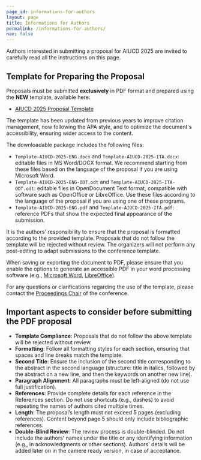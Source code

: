 ```yaml
---
page_id: informations-for-authors
layout: page
title: Informations for Authors
permalink: /informations-for-authors/
nav: false
---
```


Authors interested in submitting a proposal for AIUCD 2025 are invited to carefully read all the instructions on this page.

## Template for Preparing the Proposal

Proposals must be submitted **exclusively** in PDF format and prepared using the **NEW** template, available here:

* [AIUCD 2025 Proposal Template](/assets/template/template-AIUCD2025.zip)

The template has been updated from previous years to improve citation management, now following the APA style, and to optimize the document's accessibility, ensuring wider access to the content.

The downloadable package includes the following files:

- ```Template-AIUCD-2025-ENG.docx``` and ```Template-AIUCD-2025-ITA.docx```: editable files in MS Word/DOCX format. We recommend starting from these files based on the language of the proposal if you are using Microsoft Word.
- ```Template-AIUCD-2025-ENG-ODT.odt``` and ```Template-AIUCD-2025-ITA-ODT.odt```: editable files in OpenDocument Text format, compatible with software such as OpenOffice or LibreOffice. Use these files according to the language of the proposal if you are using one of these programs.
- ```Template-AIUCD-2025-ENG.pdf``` and ```Template-AIUCD-2025-ITA.pdf```: reference PDFs that show the expected final appearance of the submission.

It is the authors' responsibility to ensure that the proposal is formatted according to the provided template. Proposals that do not follow the template will be rejected without review. The organizers will not perform any post-editing to adapt submissions to the conference template.

When saving or exporting the document to PDF, please ensure that you enable the options to generate an accessible PDF in your word processing software (e.g., [Microsoft Word](https://support.microsoft.com/en-us/office/create-accessible-pdfs-064625e0-56ea-4e16-ad71-3aa33bb4b7ed), [LibreOffice](https://wiki.documentfoundation.org/Accessibility/Creating_Accessible_LibreOffice_Files)).

For any questions or clarifications regarding the use of the template, please contact the [Proceedings Chair](https://www.dlls.univr.it/?ent=persona&id=21234) of the conference.

## Important aspects to consider before submitting the PDF proposal

* **Template Compliance**: Proposals that do not follow the above template will be rejected without review.
* **Formatting**: Follow all formatting styles for each section, ensuring that spaces and line breaks match the template.
* **Second Title**: Ensure the inclusion of the second title corresponding to the abstract in the second language (structure: title in italics, followed by the abstract on a new line, and then the keywords on another new line).
* **Paragraph Alignment**: All paragraphs must be left-aligned (do not use full justification).
* **References**: Provide complete details for each reference in the References section. Do not use shortcuts (e.g., dashes) to avoid repeating the names of authors cited multiple times.
* **Length**: The proposal’s length must not exceed 5 pages (excluding references). Content beyond page 5 should only include bibliographic references.
* **Double-Blind Review**: The review process is double-blinded. Do not include the authors’ names under the title or any identifying information (e.g., in acknowledgments or other sections). Authors' details will be added later on in the camere ready version, in case of acceptance.